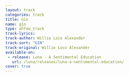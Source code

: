 ```yaml
---
layout: track
categories: track
title: Gin
name: gin
type: ahfow_track
track-lyrics: 
track-author: Willie Loco Alexander
track-sort: "GIN"
track-original: Willie Loco Alexander
available-on:
 - release: Luna - A Sentimental Education
   url: /luna/releases/luna-a-sentimental-education/
cover: true
---
```

